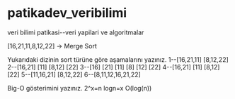 # patikadev_veribilimi
veri bilimi patikasi--veri yapilari ve algoritmalar

[16,21,11,8,12,22] -> Merge Sort 

Yukarıdaki dizinin sort türüne göre aşamalarını yazınız.
1--[16,21,11]            [8,12,22]
2--[16,21]     [11]     [8,12]  [22]
3--[16]  [21]  [11]    [8]  [12]    [22]
4--[16,21]     [11]     [8,12]      [22]
5--[11,16,21]     [8,12,22]
6--[8,11,12,16,21,22]

Big-O gösterimini yazınız.
2^x=n
logn=x
O(log(n))
